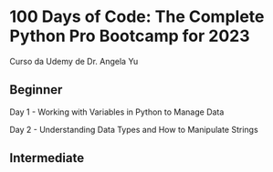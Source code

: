 # 100 Days of Code: The Complete Python Pro Bootcamp for 2023
Curso da Udemy de Dr. Angela Yu


## Beginner

Day 1 - Working with Variables in Python to Manage Data

Day 2 - Understanding Data Types and How to Manipulate Strings

## Intermediate



